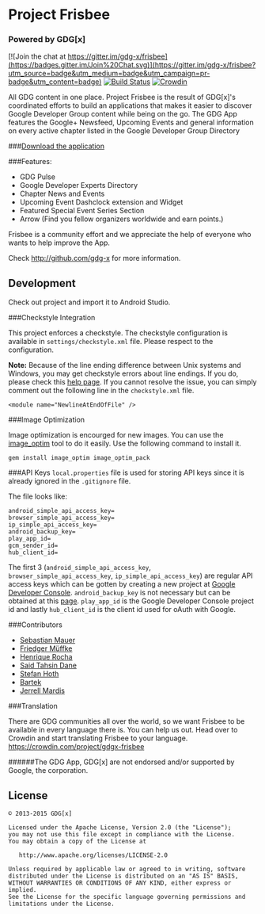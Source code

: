 Project Frisbee
===============
### Powered by GDG[x]

[![Join the chat at https://gitter.im/gdg-x/frisbee](https://badges.gitter.im/Join%20Chat.svg)](https://gitter.im/gdg-x/frisbee?utm_source=badge&utm_medium=badge&utm_campaign=pr-badge&utm_content=badge)
[![Build Status](https://travis-ci.org/gdg-x/frisbee.png?branch=develop)](https://travis-ci.org/gdg-x/frisbee)
[![Crowdin](https://d322cqt584bo4o.cloudfront.net/gdgx-frisbee/localized.png)](https://crowdin.com/project/gdgx-frisbee)

All GDG content in one place. Project Frisbee is the result of GDG[x]'s coordinated efforts to build an applications that makes it easier to discover Google Developer Group content while being on the go.
The GDG App features the Google+ Newsfeed, Upcoming Events and general information on every
active chapter listed in the Google Developer Group Directory

###[Download the application](https://play.google.com/store/apps/details?id=org.gdg.frisbee.android)

###Features:
* GDG Pulse
* Google Developer Experts Directory
* Chapter News and Events
* Upcoming Event Dashclock extension and Widget
* Featured Special Event Series Section
* Arrow (Find you fellow organizers worldwide and earn points.)

Frisbee is a community effort and we appreciate the help of everyone who wants to help improve the App.

Check http://github.com/gdg-x for more information.

Development
-----------

Check out project and import it to Android Studio. 

###Checkstyle Integration

This project enforces a checkstyle. The checkstyle configuration is available in `settings/checkstyle.xml` file. Please respect to the configuration. 

**Note:** Because of the line ending difference between Unix systems and Windows, you may get checkstyle errors about line endings. If you do, please check this [help page](https://www.jetbrains.com/idea/help/handling-lf-and-crlf-line-endings.html).
If you cannot resolve the issue, you can simply comment out the following line in the `checkstyle.xml` file.
```
<module name="NewlineAtEndOfFile" />
```

###Image Optimization

Image optimization is encourged for new images. You can use the [image_optim](https://github.com/toy/image_optim) tool to do it easily. Use the following command to install it. 
```
gem install image_optim image_optim_pack
```

###API Keys
`local.properties` file is used for storing API keys since it is already ignored in the `.gitignore` file. 

The file looks like:
```
android_simple_api_access_key=
browser_simple_api_access_key=
ip_simple_api_access_key=
android_backup_key=
play_app_id=
gcm_sender_id=
hub_client_id=
```

The first 3 (`android_simple_api_access_key`, `browser_simple_api_access_key`, `ip_simple_api_access_key`) are regular API access keys which can be gotten by creating a new project at [Google Developer Console](https://console.developers.google.com/project). `android_backup_key` is not necessary but can be obtained at this [page](http://developer.android.com/google/backup/signup.html). `play_app_id` is the Google Developer Console project id and lastly `hub_client_id` is the client id used for oAuth with Google.


###Contributors
* [Sebastian Mauer](https://github.com/mauimauer)
* [Friedger Müffke](https://github.com/friedger)
* [Henrique Rocha](https://github.com/HenriqueRocha)
* [Said Tahsin Dane](https://github.com/tasomaniac)
* [Stefan Hoth](https://github.com/stefanhoth)
* [Bartek](https://github.com/przybylski)
* [Jerrell Mardis](https://github.com/jerrellmardis)

###Translation

There are GDG communities all over the world, so we want Frisbee to be available in every language there is.
You can help us out. Head over to Crowdin and start translating Frisbee to your language.
https://crowdin.com/project/gdgx-frisbee

######The GDG App, GDG[x] are not endorsed and/or supported by Google, the corporation.

License
--------

    © 2013-2015 GDG[x]

    Licensed under the Apache License, Version 2.0 (the "License");
    you may not use this file except in compliance with the License.
    You may obtain a copy of the License at

       http://www.apache.org/licenses/LICENSE-2.0

    Unless required by applicable law or agreed to in writing, software
    distributed under the License is distributed on an "AS IS" BASIS,
    WITHOUT WARRANTIES OR CONDITIONS OF ANY KIND, either express or implied.
    See the License for the specific language governing permissions and
    limitations under the License.

